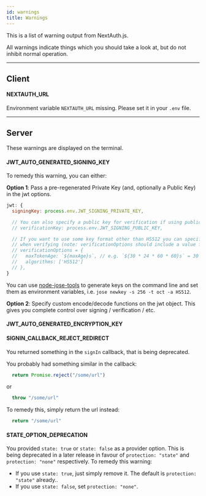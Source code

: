 ```yaml
---
id: warnings
title: Warnings
---
```


This is a list of warning output from NextAuth.js.

All warnings indicate things which you should take a look at, but do not inhibit normal operation.

---

## Client

#### NEXTAUTH_URL

Environment variable `NEXTAUTH_URL` missing. Please set it in your `.env` file.

---

## Server

These warnings are displayed on the terminal.

#### JWT_AUTO_GENERATED_SIGNING_KEY

To remedy this warning, you can either:

**Option 1**: Pass a pre-regenerated Private Key (and, optionally a Public Key) in the jwt options.
```js title="/pages/api/auth/[...nextauth].js"
jwt: {
  signingKey: process.env.JWT_SIGNING_PRIVATE_KEY,

  // You can also specify a public key for verification if using public/private key (but private only is fine)
  // verificationKey: process.env.JWT_SIGNING_PUBLIC_KEY,

  // If you want to use some key format other than HS512 you can specify custom options to use
  // when verifying (note: verificationOptions should include a value for maxTokenAge as well).
  // verificationOptions = {
  //   maxTokenAge: `${maxAge}s`, // e.g. `${30 * 24 * 60 * 60}s` = 30 days
  //   algorithms: ['HS512']
  // },
}
```

You can use [node-jose-tools](https://www.npmjs.com/package/node-jose-tools) to generate keys on the command line and set them as environment variables, i.e. `jose newkey -s 256 -t oct -a HS512`.

**Option 2**: Specify custom encode/decode functions on the jwt object. This gives you complete control over signing / verification / etc.

#### JWT_AUTO_GENERATED_ENCRYPTION_KEY

#### SIGNIN_CALLBACK_REJECT_REDIRECT

You returned something in the `signIn` callback, that is being deprecated.

You probably had something similar in the callback:
```js
  return Promise.reject("/some/url")
```

or

```js
  throw "/some/url"
```

To remedy this, simply return the url instead:

```js
  return "/some/url"
```


#### STATE_OPTION_DEPRECATION
You provided `state: true` or `state: false` as a provider option. This is being deprecated in a later release in favour of `protection: "state"` and `protection: "none"` respectively. To remedy this warning:

- If you use `state: true`, just simply remove it. The default is `protection: "state"` already..
- If you use `state: false`, set `protection: "none"`.